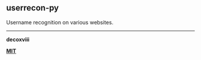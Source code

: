 ## userrecon-py
Username recognition on various websites.

---

**decoxviii**

**[MIT](https://github.com/decoxviii/userrecon-py/blob/master/LICENSE)**


